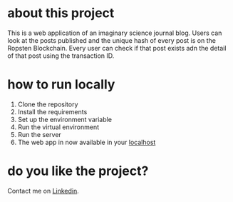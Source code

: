 # about this project
This is a web application of an imaginary science journal blog.
Users can look at the posts published and the unique hash of every post is on the Ropsten Blockchain. 
Every user can check if that post exists adn the detail of that post using the transaction ID.

# how to run locally
1. Clone the repository
2. Install the requirements
3. Set up the environment variable
4. Run the virtual environment
5. Run the server
6. The web app in now available in your [localhost](https://127.0.0.1:8000)

# do you like the project?
Contact me on [Linkedin](https://www.linkedin.com/in/jonatan-palomba).